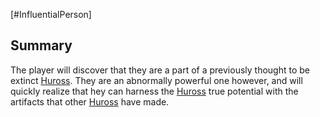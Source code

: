 [#InfluentialPerson]

## Summary

The player will discover that they are a part of a previously thought to be extinct [Huross](Species/Fauna/Huross.md). They are an abnormally powerful one however, and will quickly realize that hey can harness the [Huross](Species/Fauna/Huross.md) true potential with the artifacts that other [Huross](Species/Fauna/Huross.md) have made.